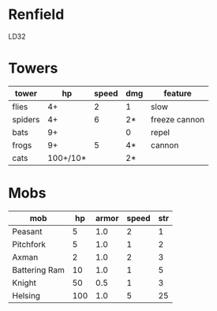 # Renfield
LD32

# Towers

| tower | hp | speed | dmg | feature |
| ---- | ---- | ---- | ---- | ---- |
| flies | 4+ | 2 | 1 | slow |
| spiders | 4+ | 6 | 2* | freeze cannon |
| bats | 9+ | | 0 | repel |
| frogs | 9+ | 5 | 4* | cannon |
| cats | 100+/10* | | 2* | |

# Mobs

| mob | hp | armor | speed | str |
| ---- | ---- | ---- | ---- | ---- |
| Peasant | 5 | 1.0 | 2 | 1 |
| Pitchfork | 5 | 1.0 | 1 | 2 |
| Axman | 2 | 1.0 | 2 | 3 |
| Battering Ram | 10 | 1.0 | 1 | 5 |
| Knight | 50 | 0.5 | 1 | 3 |
| Helsing | 100 | 1.0 | 5 | 25 |

